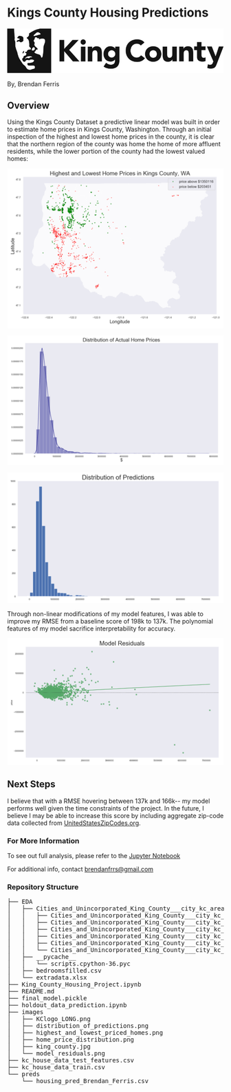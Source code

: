 # Kings County Housing Predictions

![Kings County](KClogo_LONG.png)

By, Brendan Ferris

## Overview

Using the Kings County Dataset a predictive linear model was built in order to estimate home prices in Kings County, Washington. Through an initial inspection of the highest and lowest home prices in the county, it is clear that the northern region of the county was home the home of more affluent residents, while the lower portion of the county had the lowest valued homes:

![highest and lowest priced homes](images/highest_and_lowest_priced_homes.png)


![home price distribution](images/home_price_distribution.png)

![predictions distribution](images/distribution_of_predictions.png)


Through non-linear modifications of my model features, I was able to improve my RMSE from a baseline score of 198k to 137k. The polynomial features of my model sacrifice interpretability for accuracy.



![model residuals](images/model_residuals.png)


## Next Steps

I believe that with a RMSE hovering between 137k and 166k-- my model performs well given the time constraints of the project. In the future, I believe I may be able to increase this score by including aggregate zip-code data collected from [UnitedStatesZipCodes.org](https://www.unitedstateszipcodes.org).


### For More Information

To see out full analysis, please refer to the [Jupyter Notebook](Kings_County_Housing_Project.ipynb)

For additional info, contact <brendanfrrs@gmail.com>

### Repository Structure
<pre>
├── EDA
│   ├── Cities_and_Unincorporated_King_County___city_kc_area-shp
│   │   ├── Cities_and_Unincorporated_King_County___city_kc_area.cpg
│   │   ├── Cities_and_Unincorporated_King_County___city_kc_area.dbf
│   │   ├── Cities_and_Unincorporated_King_County___city_kc_area.prj
│   │   ├── Cities_and_Unincorporated_King_County___city_kc_area.shp
│   │   ├── Cities_and_Unincorporated_King_County___city_kc_area.shx
│   │   └── Cities_and_Unincorporated_King_County___city_kc_area.xml
│   ├── __pycache__
│   │   └── scripts.cpython-36.pyc
│   ├── bedroomsfilled.csv
│   └── extradata.xlsx
├── King_County_Housing_Project.ipynb
├── README.md
├── final_model.pickle
├── holdout_data_prediction.ipynb
├── images
│   ├── KClogo_LONG.png
│   ├── distribution_of_predictions.png
│   ├── highest_and_lowest_priced_homes.png
│   ├── home_price_distribution.png
│   ├── king_county.jpg
│   └── model_residuals.png
├── kc_house_data_test_features.csv
├── kc_house_data_train.csv
└── preds
    └── housing_pred_Brendan_Ferris.csv<pre>
